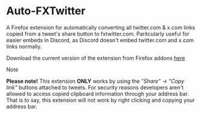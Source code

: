 ﻿# Auto-FXTwitter

A Firefox extension for automatically converting all twitter.com & x.com links copied from a tweet's share button to fxtwitter.com.
Paritcularly useful for easier embeds in Discord, as Discord doesn't embed twitter.com and x.com links normally.

Download the current version of the extension from Firefox addons [here](https://addons.mozilla.org/en-US/firefox/addon/auto-fxtwitter/)

> [!NOTE]
**Please note!**
This extension **ONLY** works by using the _"Share" -> "Copy link"_ buttons attached to tweets.
For security reasons developers aren't allowed to access copied clipboard information through your address bar.
That is to say, this extension will not work by right clicking and copying your address bar.
